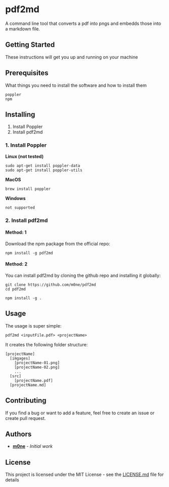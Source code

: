 # pdf2md

A command line tool that converts a pdf into pngs and embedds those into a markdown file.

## Getting Started

These instructions will get you up and running on your machine

## Prerequisites

What things you need to install the software and how to install them

```
poppler
npm
```

## Installing

1. Install Poppler
2. Install pdf2md


### 1. Install Poppler

**Linux (not tested)**

```
sudo apt-get install poppler-data
sudo apt-get install poppler-utils
```

**MacOS**
```
brew install poppler
```

**Windows**
```
not supported
```

### 2. Install pdf2md
#### Method: 1
Download the npm package from the official repo:

```
npm install -g pdf2md
```
#### Method: 2
You can install pdf2md by cloning the github repo and installing it globally:

```
git clone https://github.com/m0ne/pdf2md
cd pdf2md

npm install -g .
```

## Usage
The usage is super simple:

```
pdf2md <inputFile.pdf> <projectName>
```

It creates the following folder structure:
```
[projectName]
  [imgages]
    [projectName-01.png]
    [projectName-02.png]
    ...
  [src]
    [projectName.pdf]
  [projectName.md]
```

## Contributing

If you find a bug or want to add a feature, feel free to create an issue or create pull request.

## Authors

* **[m0ne](https://github.com/m0ne)** - *Initial work*

## License

This project is licensed under the MIT License - see the [LICENSE.md](LICENSE.md) file for details
